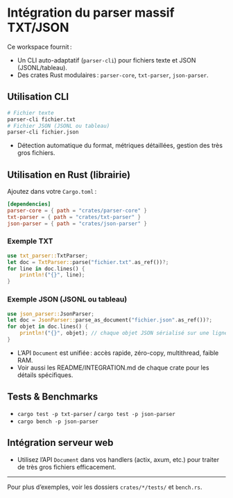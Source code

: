 # Intégration du parser massif TXT/JSON

Ce workspace fournit :
- Un CLI auto-adaptatif (`parser-cli`) pour fichiers texte et JSON (JSONL/tableau).
- Des crates Rust modulaires : `parser-core`, `txt-parser`, `json-parser`.

## Utilisation CLI

```sh
# Fichier texte
parser-cli fichier.txt
# Fichier JSON (JSONL ou tableau)
parser-cli fichier.json
```
- Détection automatique du format, métriques détaillées, gestion des très gros fichiers.

## Utilisation en Rust (librairie)

Ajoutez dans votre `Cargo.toml` :
```toml
[dependencies]
parser-core = { path = "crates/parser-core" }
txt-parser = { path = "crates/txt-parser" }
json-parser = { path = "crates/json-parser" }
```

### Exemple TXT
```rust
use txt_parser::TxtParser;
let doc = TxtParser::parse("fichier.txt".as_ref())?;
for line in doc.lines() {
    println!("{}", line);
}
```

### Exemple JSON (JSONL ou tableau)
```rust
use json_parser::JsonParser;
let doc = JsonParser::parse_as_document("fichier.json".as_ref())?;
for objet in doc.lines() {
    println!("{}", objet); // chaque objet JSON sérialisé sur une ligne
}
```

- L’API `Document` est unifiée : accès rapide, zéro-copy, multithread, faible RAM.
- Voir aussi les README/INTEGRATION.md de chaque crate pour les détails spécifiques.

## Tests & Benchmarks

- `cargo test -p txt-parser` / `cargo test -p json-parser`
- `cargo bench -p json-parser`

## Intégration serveur web

- Utilisez l’API `Document` dans vos handlers (actix, axum, etc.) pour traiter de très gros fichiers efficacement.

---

Pour plus d’exemples, voir les dossiers `crates/*/tests/` et `bench.rs`.
